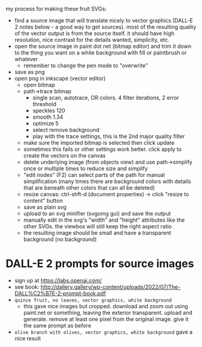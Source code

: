 my process for making these fruit SVGs:

- find a source image that will translate nicely to vector graphics (DALL-E 2 notes below - a good way to get sources). most of the resulting quality of the vector output is from the source itself. it should have high resolution, nice contrast for the details wanted, simplicity, etc.
- open the source image in paint dot net (bitmap editor) and trim it down to the thing you want on a white background with fill or paintbrush or whatever
  - remember to change the pen mode to "overwrite"
- save as png
- open png in inkscape (vector editor)
  - open bitmap
  - path->trace bitmap
    - single scan, autotrace, OR colors. 4 filter iterations, 2 error threshold
    - speckles 120
    - smooth 1.34
    - optimize 5
    - select remove background
    - play with the trace settings, this is the 2nd major quality filter
  - make sure the imported bitmap is selected then click update
  - sometimes this fails or other settings work better. click apply to create the vectors on the canvas
  - delete underlying image (from objects view) and use path->simplify once or multiple times to reduce size and simplify
  - "edit nodes" (F2) can select parts of the path for manual simplification (many times there are background colors with details that are beneath other colors that can all be deleted)
  - resize canvas: ctrl-shft-d (document properties) -> click "resize to content" button
  - save as plain svg
  - upload to an svg minifier (svgomg gui) and save the output
  - manually edit in the svg's "width" and "height" attributes like the other SVGs. the viewbox will still keep the right aspect ratio
  - the resulting image should be small and have a transparent background (no background)

# DALL-E 2 prompts for source images
- sign up at https://labs.openai.com/
- see book: http://dallery.gallery/wp-content/uploads/2022/07/The-DALL%C2%B7E-2-prompt-book.pdf
- `quince fruit, no leaves, vector graphics, white background`
  - this gave nice images but cropped. download and zoom out using paint.net or something, leaving the exterior transparent. upload and generate. remove at least one pixel from the original image. give it the same prompt as before
- `olive branch with olives, vector graphics, white background` gave a nice result
